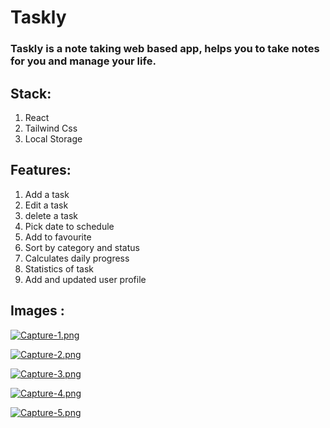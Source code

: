 # Taskly

### Taskly is a note taking web based app, helps you to take notes for you and manage your life.

## Stack:
1. React
2. Tailwind Css
3. Local Storage

## Features: 
1. Add a task
2. Edit a task
3. delete a task
4. Pick date to schedule
5. Add to favourite
6. Sort by category and status
7. Calculates daily progress
8. Statistics of task
9. Add and updated user profile

## Images :
[![Capture-1.png](https://i.postimg.cc/VvZbCcLY/Capture-1.png)](https://postimg.cc/XBFvRmCh)

[![Capture-2.png](https://i.postimg.cc/bwxwXhcs/Capture-2.png)](https://postimg.cc/sM2rSb2r)

[![Capture-3.png](https://i.postimg.cc/vBNQ789S/Capture-3.png)](https://postimg.cc/9Ry5ChLG)

[![Capture-4.png](https://i.postimg.cc/7bvwcBK3/Capture-4.png)](https://postimg.cc/gLKCLKFj)

[![Capture-5.png](https://i.postimg.cc/3N03tMFr/Capture-5.png)](https://postimg.cc/q60f75FW)
